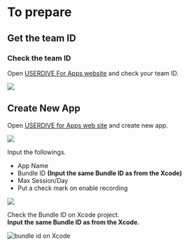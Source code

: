 # To prepare

## Get the team ID

### Check the team ID

Open [USERDIVE For Apps website](https://detector.userdive.com/en/apps/) and check your team ID.

![](./files/create_app_0.png)


## Create New App

Open [USERDIVE for Apps web site](https://detector.userdive.com/en/apps/) and create new app.

![](./files/create_app_1.png)

Input the followings.

- App Name
- Bundle ID **(Input the same Bundle ID as from the Xcode)**
- Max Session/Day
- Put a check mark on enable recording

![](./files/create_app_2.png)

Check the Bundle ID on Xcode project.   
**Input the same Bundle ID as from the Xcode.**

![bundle id on Xcode](http://drive.google.com/uc?export=view&id=0B7UxsiswNc5_Tno4VHA4Snh3alE)
